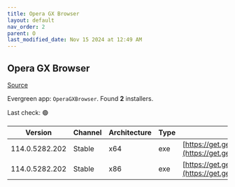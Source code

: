 ```yaml
---
title: Opera GX Browser
layout: default
nav_order: 2
parent: O
last_modified_date: Nov 15 2024 at 12:49 AM
---
```


## Opera GX Browser

[Source](https://www.opera.com/gx)

Evergreen app: `OperaGXBrowser`. Found **2** installers.

Last check: 🟢

| Version        | Channel | Architecture | Type | URI                                                                                                                                                                                                |
| -------------- | ------- | ------------ | ---- | -------------------------------------------------------------------------------------------------------------------------------------------------------------------------------------------------- |
| 114.0.5282.202 | Stable  | x64          | exe  | [https://get.geo.opera.com/pub/opera_gx/114.0.5282.202/win/Opera_GX_114.0.5282.202_Setup_x64.exe](https://get.geo.opera.com/pub/opera_gx/114.0.5282.202/win/Opera_GX_114.0.5282.202_Setup_x64.exe) |
| 114.0.5282.202 | Stable  | x86          | exe  | [https://get.geo.opera.com/pub/opera_gx/114.0.5282.202/win/Opera_GX_114.0.5282.202_Setup.exe](https://get.geo.opera.com/pub/opera_gx/114.0.5282.202/win/Opera_GX_114.0.5282.202_Setup.exe)         |
